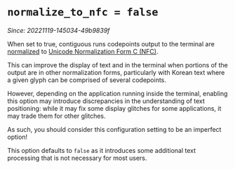 # `normalize_to_nfc = false`

*Since: 20221119-145034-49b9839f*

When set to true, contiguous runs codepoints output to the terminal
are [normalized](http://www.unicode.org/faq/normalization.html) to [Unicode
Normalization Form C (NFC)](https://www.unicode.org/reports/tr15/#Norm_Forms).

This can improve the display of text and in the terminal when portions of the
output are in other normalization forms, particularly with Korean text where a
given glyph can be comprised of several codepoints.

However, depending on the application running inside the terminal, enabling
this option may introduce discrepancies in the understanding of text
positioning: while it may fix some display glitches for some applications, it
may trade them for other glitches.

As such, you should consider this configuration setting to be an imperfect
option!

This option defaults to `false` as it introduces some additional text
processing that is not necessary for most users.

